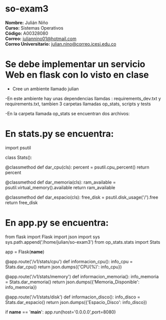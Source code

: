 # so-exam3  

**Nombre:** Julián Niño  
**Curso:** Sistemas Operativos  
**Código:** A00328080  
**Correo:** juliannino01@hotmail.com  
**Correo Universitario:** julian.nino@correo.icesi.edu.co  

# Se debe implementar un servicio Web en flask con lo visto en clase 
- Cree un ambiente llamado julian  

-En este ambiente hay unas dependencias llamdas : requirements_dev.txt y requirements.txt, tambien 3 carpetas llamadas op_stats,
scripts y tests  

-En la carpeta llamada op_stats se encuentran dos archivos:  
# En stats.py se encuentra:  

import psutil

class Stats():

  @classmethod
  def dar_cpu(cls):
    percent = psutil.cpu_percent()
    return percent

  @classmethod
  def dar_memoria(cls):
    ram_available = psutil.virtual_memory().available
    return ram_available

  @classmethod
  def dar_espacio(cls):
    free_disk = psutil.disk_usage('/').free
    return free_disk

# En app.py se encuentra:  


from flask import Flask
import json
import sys
sys.path.append('/home/julian/so-exam3')
from op_stats.stats import Stats

app = Flask(__name__)

@app.route('/v1/stats/cpu')
def informacion_cpu():
    info_cpu = Stats.dar_cpu()
    return json.dumps({'CPU(%)': info_cpu})

@app.route('/v1/stats/memory')
def informacion_memoria():
    info_memoria = Stats.dar_memoria()
    return json.dumps({'Memoria_Disponible': info_memoria})

@app.route('/v1/stats/disk')
def informacion_disco():
    info_disco = Stats.dar_espacio()
    return json.dumps({'Espacio_Disco': info_disco})


if __name__ == '__main__':
    app.run(host='0.0.0.0',port=8080)
